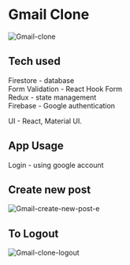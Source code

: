 
# Gmail Clone

![Gmail-clone](https://user-images.githubusercontent.com/96645509/199916011-fb8c8137-893e-4522-8fb1-df4765532fbd.png)

## Tech used
Firestore - database \
Form Validation - React Hook Form\
Redux - state management\
Firebase - Google authentication

UI -  React, Material UI.

## App Usage
Login - using google account

## Create new post
![Gmail-create-new-post-e](https://user-images.githubusercontent.com/96645509/199917814-b91294c4-bcf8-4ac1-9d06-98719b345abd.jpg)


## To Logout
![Gmail-clone-logout](https://user-images.githubusercontent.com/96645509/199916993-3e87ecdf-6bf5-4015-9095-de8e81f1dfc1.jpg)
